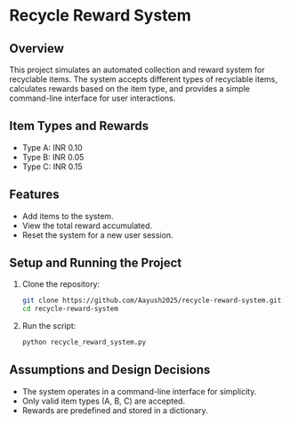 # Recycle Reward System

## Overview
This project simulates an automated collection and reward system for recyclable items. The system accepts different types of recyclable items, calculates rewards based on the item type, and provides a simple command-line interface for user interactions.

## Item Types and Rewards
- Type A: INR 0.10
- Type B: INR 0.05
- Type C: INR 0.15

## Features
- Add items to the system.
- View the total reward accumulated.
- Reset the system for a new user session.

## Setup and Running the Project
1. Clone the repository:
    ```sh
    git clone https://github.com/Aayush2025/recycle-reward-system.git
    cd recycle-reward-system
    ```

2. Run the script:
    ```sh
    python recycle_reward_system.py
    ```

## Assumptions and Design Decisions
- The system operates in a command-line interface for simplicity.
- Only valid item types (A, B, C) are accepted.
- Rewards are predefined and stored in a dictionary.
